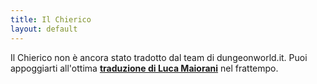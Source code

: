 ```yaml
---
title: Il Chierico
layout: default
---
```

Il Chierico non è ancora stato tradotto dal team di dungeonworld.it. Puoi appoggiarti all'ottima **[traduzione di Luca Maiorani](/pdf/chierico.pdf)** nel frattempo.
